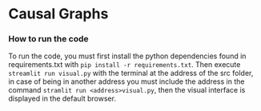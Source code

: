 # Causal Graphs

### How to run the code
To run the code, you must first install the python dependencies found in requirements.txt with `pip install -r requirements.txt`. Then execute `streamlit run visual.py` with the terminal at the address of the src folder, in case of being in another address you must include the address in the command `stramlit run <address>visual.py`, then the visual interface is displayed in the default browser.



<!-- ### Website

You can access the project website at [Link](https://causal-graphs.streamlit.app).
In case of living in a blocked country, it is necessary to use a VPN :disappointed_relieved: -->
